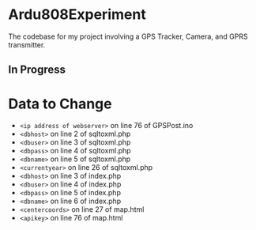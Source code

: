 # Ardu808Experiment
The codebase for my project involving a GPS Tracker, Camera, and GPRS transmitter.

## In Progress
# Data to Change
 - `<ip address of webserver>` on line 76 of GPSPost.ino
 - `<dbhost>` on line 2 of sqltoxml.php 
 - `<dbuser>` on line 3 of sqltoxml.php 
 - `<dbpass>` on line 4 of sqltoxml.php 
 - `<dbname>` on line 5 of sqltoxml.php
 - `<currentyear>` on line 26 of sqltoxml.php
 - `<dbhost>` on line 3 of index.php 
 - `<dbuser>` on line 4 of index.php 
 - `<dbpass>` on line 5 of index.php 
 - `<dbname>` on line 6 of index.php
 - `<centercoords>` on line 27 of map.html
 - `<apikey>` on line 76 of map.html
